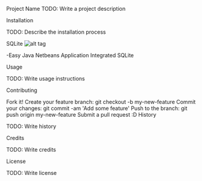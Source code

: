 Project Name
TODO: Write a project description

Installation

TODO: Describe the installation process

SQLite
![alt tag](http://img1.findthebest.com/sites/default/files/754/media/images/SQLite_167823.png)

-Easy Java Netbeans Application Integrated SQLite 


Usage

TODO: Write usage instructions

Contributing

Fork it!
Create your feature branch: git checkout -b my-new-feature
Commit your changes: git commit -am 'Add some feature'
Push to the branch: git push origin my-new-feature
Submit a pull request :D
History

TODO: Write history

Credits

TODO: Write credits

License

TODO: Write license
